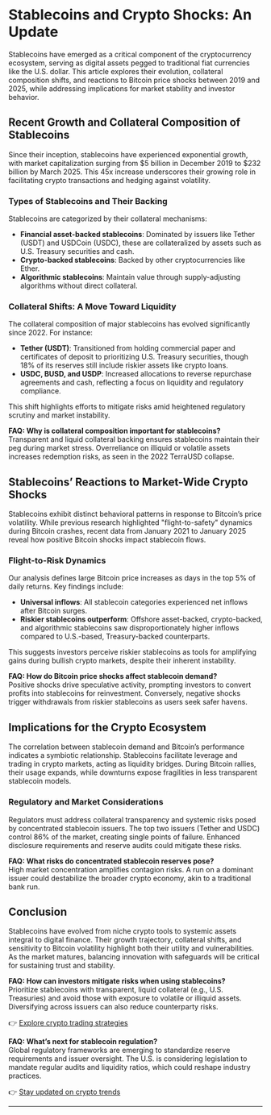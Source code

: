 # Stablecoins and Crypto Shocks: An Update  

Stablecoins have emerged as a critical component of the cryptocurrency ecosystem, serving as digital assets pegged to traditional fiat currencies like the U.S. dollar. This article explores their evolution, collateral composition shifts, and reactions to Bitcoin price shocks between 2019 and 2025, while addressing implications for market stability and investor behavior.  

## Recent Growth and Collateral Composition of Stablecoins  

Since their inception, stablecoins have experienced exponential growth, with market capitalization surging from $5 billion in December 2019 to $232 billion by March 2025. This 45x increase underscores their growing role in facilitating crypto transactions and hedging against volatility.  

### Types of Stablecoins and Their Backing  

Stablecoins are categorized by their collateral mechanisms:  
- **Financial asset-backed stablecoins**: Dominated by issuers like Tether (USDT) and USDCoin (USDC), these are collateralized by assets such as U.S. Treasury securities and cash.  
- **Crypto-backed stablecoins**: Backed by other cryptocurrencies like Ether.  
- **Algorithmic stablecoins**: Maintain value through supply-adjusting algorithms without direct collateral.  

### Collateral Shifts: A Move Toward Liquidity  

The collateral composition of major stablecoins has evolved significantly since 2022. For instance:  
- **Tether (USDT)**: Transitioned from holding commercial paper and certificates of deposit to prioritizing U.S. Treasury securities, though 18% of its reserves still include riskier assets like crypto loans.  
- **USDC, BUSD, and USDP**: Increased allocations to reverse repurchase agreements and cash, reflecting a focus on liquidity and regulatory compliance.  

This shift highlights efforts to mitigate risks amid heightened regulatory scrutiny and market instability.  

**FAQ: Why is collateral composition important for stablecoins?**  
Transparent and liquid collateral backing ensures stablecoins maintain their peg during market stress. Overreliance on illiquid or volatile assets increases redemption risks, as seen in the 2022 TerraUSD collapse.  

## Stablecoins’ Reactions to Market-Wide Crypto Shocks  

Stablecoins exhibit distinct behavioral patterns in response to Bitcoin’s price volatility. While previous research highlighted "flight-to-safety" dynamics during Bitcoin crashes, recent data from January 2021 to January 2025 reveal how positive Bitcoin shocks impact stablecoin flows.  

### Flight-to-Risk Dynamics  

Our analysis defines large Bitcoin price increases as days in the top 5% of daily returns. Key findings include:  
- **Universal inflows**: All stablecoin categories experienced net inflows after Bitcoin surges.  
- **Riskier stablecoins outperform**: Offshore asset-backed, crypto-backed, and algorithmic stablecoins saw disproportionately higher inflows compared to U.S.-based, Treasury-backed counterparts.  

This suggests investors perceive riskier stablecoins as tools for amplifying gains during bullish crypto markets, despite their inherent instability.  

**FAQ: How do Bitcoin price shocks affect stablecoin demand?**  
Positive shocks drive speculative activity, prompting investors to convert profits into stablecoins for reinvestment. Conversely, negative shocks trigger withdrawals from riskier stablecoins as users seek safer havens.  

## Implications for the Crypto Ecosystem  

The correlation between stablecoin demand and Bitcoin’s performance indicates a symbiotic relationship. Stablecoins facilitate leverage and trading in crypto markets, acting as liquidity bridges. During Bitcoin rallies, their usage expands, while downturns expose fragilities in less transparent stablecoin models.  

### Regulatory and Market Considerations  

Regulators must address collateral transparency and systemic risks posed by concentrated stablecoin issuers. The top two issuers (Tether and USDC) control 86% of the market, creating single points of failure. Enhanced disclosure requirements and reserve audits could mitigate these risks.  

**FAQ: What risks do concentrated stablecoin reserves pose?**  
High market concentration amplifies contagion risks. A run on a dominant issuer could destabilize the broader crypto economy, akin to a traditional bank run.  

## Conclusion  

Stablecoins have evolved from niche crypto tools to systemic assets integral to digital finance. Their growth trajectory, collateral shifts, and sensitivity to Bitcoin volatility highlight both their utility and vulnerabilities. As the market matures, balancing innovation with safeguards will be critical for sustaining trust and stability.  

**FAQ: How can investors mitigate risks when using stablecoins?**  
Prioritize stablecoins with transparent, liquid collateral (e.g., U.S. Treasuries) and avoid those with exposure to volatile or illiquid assets. Diversifying across issuers can also reduce counterparty risks.  

👉 [Explore crypto trading strategies](https://bit.ly/okx-bonus)  

**FAQ: What’s next for stablecoin regulation?**  
Global regulatory frameworks are emerging to standardize reserve requirements and issuer oversight. The U.S. is considering legislation to mandate regular audits and liquidity ratios, which could reshape industry practices.  

👉 [Stay updated on crypto trends](https://bit.ly/okx-bonus)  

---  

